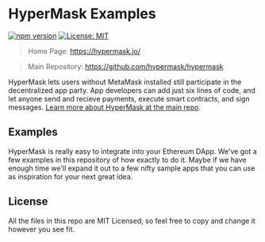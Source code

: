 # HyperMask Examples

[![npm version](https://badge.fury.io/js/hypermask.svg)](https://badge.fury.io/js/hypermask)
[![License: MIT](https://img.shields.io/badge/License-MIT-yellow.svg)](https://opensource.org/licenses/MIT)

> Home Page: https://hypermask.io/

> Main Repository: https://github.com/hypermask/hypermask

HyperMask lets users without MetaMask installed still participate in the decentralized app party. App developers can add just six lines of code, and let anyone send and recieve payments, execute smart contracts, and sign messages. [Learn more about HyperMask at the main repo](https://github.com/hypermask/hypermask).

## Examples

HyperMask is really easy to integrate into your Ethereum DApp. We've got a few examples in this repository of how exactly to do it. Maybe if we have enough time we'll expand it out to a few nifty sample apps that you can use as inspiration for your next great idea. 


## License

All the files in this repo are MIT Licensed, so feel free to copy and change it however you see fit.
